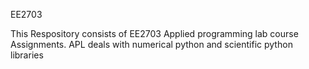 EE2703

This Respository consists of EE2703 Applied programming lab course Assignments.
APL deals with numerical python and scientific python libraries
